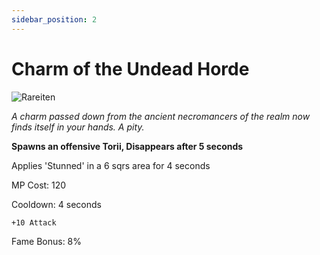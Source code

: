 ```yaml
---
sidebar_position: 2
---
```


# Charm of the Undead Horde

![Rareiten](https://vwiki.valorserver.com/api/item/picture/charm%20of%20the%20undead%20horde)

<i>A charm passed down from the ancient necromancers of the realm now finds itself in your hands. A pity.</i>

**Spawns an offensive Torii, Disappears after 5 seconds**

Applies 'Stunned' in a 6 sqrs area for 4 seconds

MP Cost: 120

Cooldown: 4 seconds

    +10 Attack

Fame Bonus: 8%
